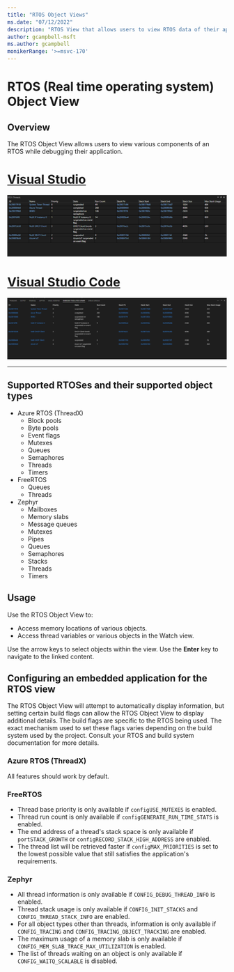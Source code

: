 ```yaml
---
title: "RTOS Object Views"
ms.date: "07/12/2022"
description: "RTOS View that allows users to view RTOS data of their application."
author: gcampbell-msft
ms.author: gcampbell
monikerRange: '>=msvc-170'
---
```

# RTOS (Real time operating system) Object View

## Overview

The RTOS Object View allows users to view various components of an RTOS while debugging their application.

# [Visual Studio](#tab/visual-studio)

![RTOS View in VS](media/rtos-threads.png)

# [Visual Studio Code](#tab/visual-studio-code)

![RTOS View in VS Code](media/rtos-threads-vscode.png)

---

## Supported RTOSes and their supported object types

- Azure RTOS (ThreadX)
  - Block pools
  - Byte pools
  - Event flags
  - Mutexes
  - Queues
  - Semaphores
  - Threads
  - Timers
- FreeRTOS
  - Queues
  - Threads
- Zephyr
  - Mailboxes
  - Memory slabs
  - Message queues
  - Mutexes
  - Pipes
  - Queues
  - Semaphores
  - Stacks
  - Threads
  - Timers

## Usage

Use the RTOS Object View to:

- Access memory locations of various objects.
- Access thread variables or various objects in the Watch view.

Use the arrow keys to select objects within the view. Use the **Enter** key to navigate to the linked content.

## Configuring an embedded application for the RTOS view

The RTOS Object View will attempt to automatically display information, but setting certain build flags can allow the RTOS Object View to display additional details. The build flags are specific to the RTOS being used. The exact mechanism used to set these flags varies depending on the build system used by the project. Consult your RTOS and build system documentation for more details.

### Azure RTOS (ThreadX)

All features should work by default.

### FreeRTOS

- Thread base priority is only available if `configUSE_MUTEXES` is enabled.
- Thread run count is only available if `configGENERATE_RUN_TIME_STATS` is enabled.
- The end address of a thread's stack space is only available if `portSTACK_GROWTH` or `configRECORD_STACK_HIGH_ADDRESS` are enabled.
- The thread list will be retrieved faster if `configMAX_PRIORITIES` is set to the lowest possible value that still satisfies the application's requirements.

### Zephyr

- All thread information is only available if `CONFIG_DEBUG_THREAD_INFO` is enabled.
- Thread stack usage is only available if `CONFIG_INIT_STACKS` and `CONFIG_THREAD_STACK_INFO` are enabled.
- For all object types other than threads, information is only available if `CONFIG_TRACING` and `CONFIG_TRACING_OBJECT_TRACKING` are enabled.
- The maximum usage of a memory slab is only available if `CONFIG_MEM_SLAB_TRACE_MAX_UTILIZATION` is enabled.
- The list of threads waiting on an object is only available if `CONFIG_WAITQ_SCALABLE` is disabled.
